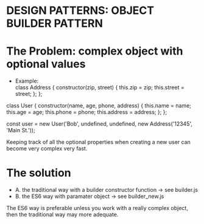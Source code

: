 # DESIGN PATTERNS: OBJECT BUILDER PATTERN

# The Problem: complex object with optional values

- Example:   
class Address {
  constructor(zip, street) {
    this.zip = zip;
    this.street = street;
  };
};

class User {
  constructor(name, age, phone, address) {
    this.name = name;
    this.age = age;
    this.phone = phone;
    this.address = address;
  };
};

const user = new User('Bob', undefined, undefined, new Address('12345', 'Main St.'));

Keeping track of all the optional properties when creating a new user can become very complex very fast.

# The solution
- A. the traditional way with a builder constructor function -> see builder.js
- B. the ES6 way with paramater object  -> see builder_new.js

The ES6 way is preferable unless you work with a really complex object, then the traditional way may more adequate. 